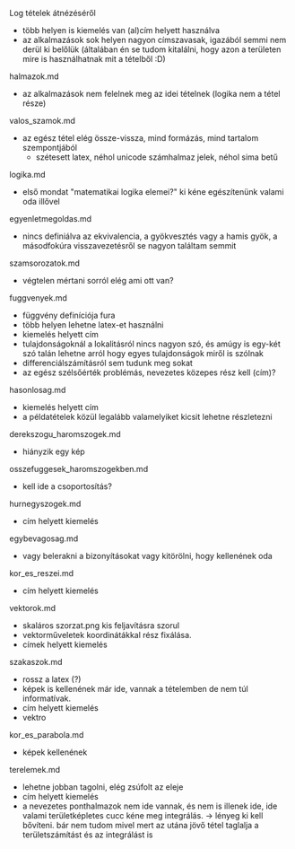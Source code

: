 Log tételek átnézéséről

 - több helyen is kiemelés van (al)cím helyett használva
 - az alkalmazások sok helyen nagyon címszavasak, igazából semmi nem derül ki belőlük (általában én se tudom kitalálni, hogy azon a területen mire is használhatnak mit a tételből :D)

halmazok.md
 - az alkalmazások nem felelnek meg az idei tételnek (logika nem a tétel része)

valos_szamok.md
 - az egész tétel elég össze-vissza, mind formázás, mind tartalom szempontjából
   + szétesett latex, néhol unicode számhalmaz jelek, néhol sima betű

logika.md
 - első mondat "matematikai logika elemei?" ki kéne egészítenünk valami oda illővel

egyenletmegoldas.md
 - nincs definiálva az ekvivalencia, a gyökvesztés vagy a hamis gyök, a másodfokúra visszavezetésről se nagyon találtam semmit

szamsorozatok.md
 - végtelen mértani sorról elég ami ott van?

fuggvenyek.md
 - függvény definíciója fura
 - több helyen lehetne latex-et használni
 - kiemelés helyett cím
 - tulajdonságoknál a lokalitásról nincs nagyon szó, és amúgy is egy-két szó talán lehetne arról hogy egyes tulajdonságok miről is szólnak
 - differenciálszámításról sem tudunk meg sokat
 - az egész szélsőérték problémás, nevezetes közepes rész kell (cím)?

hasonlosag.md
 - kiemelés helyett cím
 - a példatételek közül legalább valamelyiket kicsit lehetne részletezni

derekszogu_haromszogek.md
 - hiányzik egy kép

osszefuggesek_haromszogekben.md
 - kell ide a csoportosítás?

hurnegyszogek.md
 - cím helyett kiemelés

egybevagosag.md
 - vagy belerakni a bizonyításokat vagy kitörölni, hogy kellenének oda

kor_es_reszei.md
 - cím helyett kiemelés

vektorok.md
 - skaláros szorzat.png kis feljavításra szorul
 - vektorműveletek koordinátákkal rész fixálása.
 - címek helyett kiemelés

szakaszok.md
 - rossz a latex (?)
 - képek is kellenének már ide, vannak a tételemben de nem túl informatívak.
 - cím helyett kiemelés
 - vektro

kor_es_parabola.md
 - képek kellenének

terelemek.md
 - lehetne jobban tagolni, elég zsúfolt az eleje
 - cím helyett kiemelés
 - a nevezetes ponthalmazok nem ide vannak, és nem is illenek ide, ide valami területképletes cucc kéne meg integrálás.
 -> lényeg ki kell bővíteni. bár nem tudom mivel mert az utána jövő tétel taglalja a területszámítást és az integrálást is
